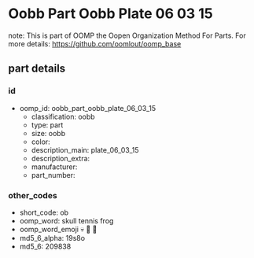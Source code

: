 # Oobb Part Oobb Plate 06 03 15  

note: This is part of OOMP the Oopen Organization Method For Parts. For more details: https://github.com/oomlout/oomp_base

##  part details





### id
* oomp_id: oobb_part_oobb_plate_06_03_15
  * classification: oobb
  * type: part
  * size: oobb
  * color: 
  * description_main: plate_06_03_15
  * description_extra: 
  * manufacturer: 
  * part_number: 

### other_codes
* short_code: ob
* oomp_word: skull tennis frog
* oomp_word_emoji :skull: :tennis: :frog:
* md5_6_alpha: 19s8o
* md5_6: 209838